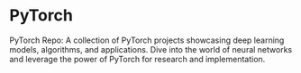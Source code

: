# PyTorch
PyTorch Repo: A collection of PyTorch projects showcasing deep learning models, algorithms, and applications. Dive into the world of neural networks and leverage the power of PyTorch for research and implementation.
